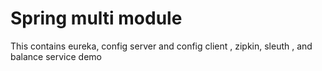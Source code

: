 # Spring multi module

This contains eureka, config server and config client , zipkin, sleuth , and balance service demo

